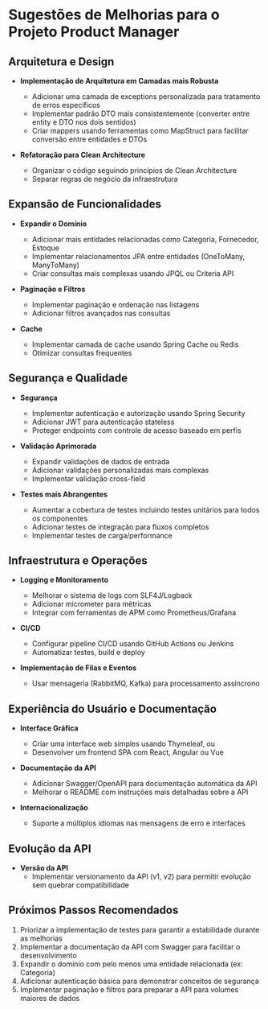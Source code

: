 # Sugestões de Melhorias para o Projeto Product Manager

## Arquitetura e Design

- **Implementação de Arquitetura em Camadas mais Robusta**
  - Adicionar uma camada de exceptions personalizada para tratamento de erros específicos
  - Implementar padrão DTO mais consistentemente (converter entre entity e DTO nos dois sentidos)
  - Criar mappers usando ferramentas como MapStruct para facilitar conversão entre entidades e DTOs

- **Refatoração para Clean Architecture**
  - Organizar o código seguindo princípios de Clean Architecture
  - Separar regras de negócio da infraestrutura
  
## Expansão de Funcionalidades

- **Expandir o Domínio**
  - Adicionar mais entidades relacionadas como Categoria, Fornecedor, Estoque
  - Implementar relacionamentos JPA entre entidades (OneToMany, ManyToMany)
  - Criar consultas mais complexas usando JPQL ou Criteria API

- **Paginação e Filtros**
  - Implementar paginação e ordenação nas listagens
  - Adicionar filtros avançados nas consultas

- **Cache**
  - Implementar camada de cache usando Spring Cache ou Redis
  - Otimizar consultas frequentes

## Segurança e Qualidade

- **Segurança**
  - Implementar autenticação e autorização usando Spring Security
  - Adicionar JWT para autenticação stateless
  - Proteger endpoints com controle de acesso baseado em perfis

- **Validação Aprimorada**
  - Expandir validações de dados de entrada
  - Adicionar validações personalizadas mais complexas
  - Implementar validação cross-field

- **Testes mais Abrangentes**
  - Aumentar a cobertura de testes incluindo testes unitários para todos os componentes
  - Adicionar testes de integração para fluxos completos
  - Implementar testes de carga/performance

## Infraestrutura e Operações

- **Logging e Monitoramento**
  - Melhorar o sistema de logs com SLF4J/Logback
  - Adicionar micrometer para métricas
  - Integrar com ferramentas de APM como Prometheus/Grafana

- **CI/CD**
  - Configurar pipeline CI/CD usando GitHub Actions ou Jenkins
  - Automatizar testes, build e deploy

- **Implementação de Filas e Eventos**
  - Usar mensageria (RabbitMQ, Kafka) para processamento assíncrono

## Experiência do Usuário e Documentação

- **Interface Gráfica**
  - Criar uma interface web simples usando Thymeleaf, ou
  - Desenvolver um frontend SPA com React, Angular ou Vue

- **Documentação da API**
  - Adicionar Swagger/OpenAPI para documentação automática da API
  - Melhorar o README com instruções mais detalhadas sobre a API

- **Internacionalização**
  - Suporte a múltiplos idiomas nas mensagens de erro e interfaces

## Evolução da API

- **Versão da API**
  - Implementar versionamento da API (v1, v2) para permitir evolução sem quebrar compatibilidade

## Próximos Passos Recomendados

1. Priorizar a implementação de testes para garantir a estabilidade durante as melhorias
2. Implementar a documentação da API com Swagger para facilitar o desenvolvimento
3. Expandir o domínio com pelo menos uma entidade relacionada (ex: Categoria)
4. Adicionar autenticação básica para demonstrar conceitos de segurança
5. Implementar paginação e filtros para preparar a API para volumes maiores de dados 